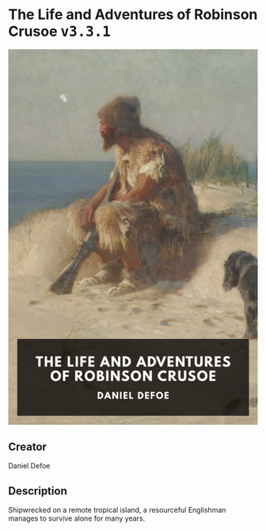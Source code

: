 
# The Life and Adventures of Robinson Crusoe <kbd>v3.3.1</kbd>

<center>
  <img src="./cover-1024.jpg"/>
</center>

## Creator
Daniel Defoe

## Description
Shipwrecked on a remote tropical island, a resourceful Englishman manages to survive alone for many years.
